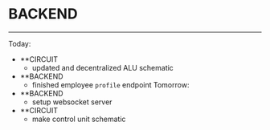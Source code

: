 # BACKEND
---
Today:
- **CIRCUIT
	- updated and decentralized ALU schematic
- **BACKEND
	- finished employee `profile` endpoint
Tomorrow:
- **BACKEND
	- setup websocket server 
- **CIRCUIT
	- make control unit schematic